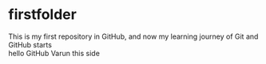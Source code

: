 # firstfolder
This is my first repository in GitHub, and now my learning journey of Git and GitHub starts
<br>
hello GitHub Varun this side

